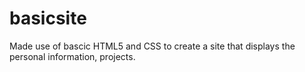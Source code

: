 # basicsite



Made use of bascic HTML5 and CSS to create a site that displays the personal information, projects.
